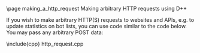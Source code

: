\page making_a_http_request Making arbitrary HTTP requests using D++

If you wish to make arbitrary HTTP(S) requests to websites and APIs, e.g. to update statistics on bot lists, you can use code similar to the code below. You may pass any arbitrary POST data:

\include{cpp} http_request.cpp
